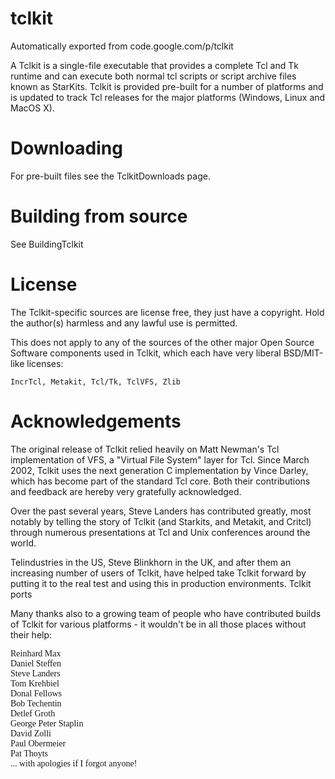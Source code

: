 # tclkit
Automatically exported from code.google.com/p/tclkit

A Tclkit is a single-file executable that provides a complete Tcl and Tk runtime and can execute both normal tcl scripts or script archive files known as StarKits. Tclkit is provided pre-built for a number of platforms and is updated to track Tcl releases for the major platforms (Windows, Linux and MacOS X).

# Downloading
For pre-built files see the TclkitDownloads page.

# Building from source
See BuildingTclkit

# License
The Tclkit-specific sources are license free, they just have a copyright. Hold the author(s) harmless and any lawful use is permitted.

This does not apply to any of the sources of the other major Open Source Software components used in Tclkit, which each have very liberal BSD/MIT-like licenses:

    IncrTcl, Metakit, Tcl/Tk, TclVFS, Zlib
    
# Acknowledgements
The original release of Tclkit relied heavily on Matt Newman's Tcl implementation of VFS, a "Virtual File System" layer for Tcl. Since March 2002, Tclkit uses the next generation C implementation by Vince Darley, which has become part of the standard Tcl core. Both their contributions and feedback are hereby very gratefully acknowledged.

Over the past several years, Steve Landers has contributed greatly, most notably by telling the story of Tclkit (and Starkits, and Metakit, and Critcl) through numerous presentations at Tcl and Unix conferences around the world.

Telindustries in the US, Steve Blinkhorn in the UK, and after them an increasing number of users of Tclkit, have helped take Tclkit forward by putting it to the real test and using this in production environments. Tclkit ports

Many thanks also to a growing team of people who have contributed builds of Tclkit for various platforms - it wouldn't be in all those places without their help:

<pre style="font-family:serif">
Reinhard Max
Daniel Steffen
Steve Landers
Tom Krehbiel
Donal Fellows
Bob Techentin
Detlef Groth
George Peter Staplin
David Zolli
Paul Obermeier
Pat Thoyts
... with apologies if I forgot anyone!
</pre>

